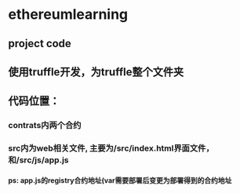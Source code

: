 # ethereumlearning
## project code
## 使用truffle开发，为truffle整个文件夹
## 代码位置：
### contrats内两个合约
### src内为web相关文件, 主要为/src/index.html界面文件，和/src/js/app.js
#### ps: app.js的registry合约地址(var需要部署后变更为部署得到的合约地址
